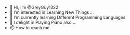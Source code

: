 - 👋 Hi, I’m @GreyGuy1322
- 👀 I’m interested in Learning New Things ...
- 🌱 I’m currently learning Different Programming Languages
- 💞️ I delight in Playing Piano also ...
- 📫 How to reach me 

<!---
GreyGuy1322/GreyGuy1322 is a ✨ special ✨ repository because its `README.md` (this file) appears on your GitHub profile.
You can click the Preview link to take a look at your changes.
--->
